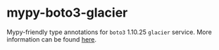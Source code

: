 # mypy-boto3-glacier

Mypy-friendly type annotations for `boto3` 1.10.25 `glacier` service.
More information can be found [here](https://github.com/vemel/mypy_boto3).
